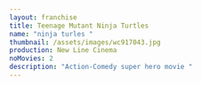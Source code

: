 ```yaml
---
layout: franchise
title: Teenage Mutant Ninja Turtles
name: "ninja turles "
thumbnail: /assets/images/wc917043.jpg
production: New Line Cinema
noMovies: 2
description: "Action-Comedy super hero movie "
---
```


